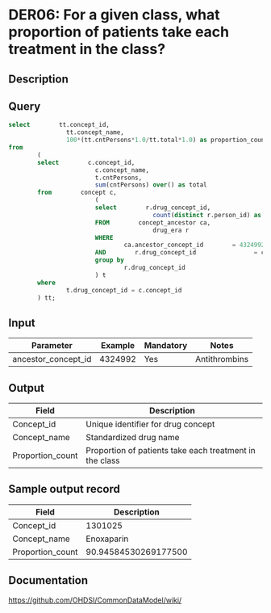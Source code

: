 # DER06: For a given class, what proportion of patients take each treatment in the class?

## Description
## Query
```sql
select        tt.concept_id,
                tt.concept_name,
                100*(tt.cntPersons*1.0/tt.total*1.0) as proportion_count
from
        (
        select        c.concept_id,
                        c.concept_name,
                        t.cntPersons,
                        sum(cntPersons) over() as total
        from        concept c,
                        (
                        select        r.drug_concept_id,
                                        count(distinct r.person_id) as cntPersons
                        FROM        concept_ancestor ca,
                                        drug_era r
                        WHERE
                                ca.ancestor_concept_id        = 4324992
                        AND        r.drug_concept_id                = ca.descendant_concept_id
                        group by
                                r.drug_concept_id
                        ) t
        where
                t.drug_concept_id = c.concept_id
        ) tt;
```

## Input

|  Parameter |  Example |  Mandatory |  Notes |
| --- | --- | --- | --- |
| ancestor_concept_id | 4324992 | Yes | Antithrombins |

## Output

|  Field |  Description |
| --- | --- |
| Concept_id | Unique identifier for drug concept |
| Concept_name | Standardized drug name |
| Proportion_count | Proportion of patients take each treatment in the class |

## Sample output record

|  Field |  Description |
| --- | --- |
| Concept_id | 1301025 |
| Concept_name | Enoxaparin |
| Proportion_count | 90.94584530269177500 |



## Documentation
https://github.com/OHDSI/CommonDataModel/wiki/
